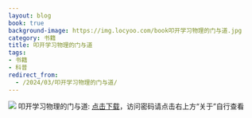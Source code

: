 ```yaml
---
layout: blog
book: true
background-image: https://img.locyoo.com/book叩开学习物理的门与道.jpg
category: 书籍
title: 叩开学习物理的门与道
tags:
- 书籍
- 科普
redirect_from:
  - /2024/03/叩开学习物理的门与道/
---
```

![](https://img.locyoo.com/book叩开学习物理的门与道.jpg)
叩开学习物理的门与道: <a name = "ref1" href="https://url18.ctfile.com/f/50983618-1226041504-ff55c9?p=3619">点击下载</a>，访问密码请点击右上方“关于”自行查看